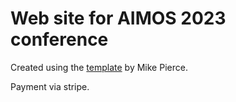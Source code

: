 # Web site for AIMOS 2023 conference

Created using the [template](https://mikepierce.github.io/conference-website-template/) by Mike Pierce.

Payment via stripe.